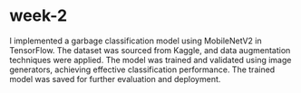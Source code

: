 # week-2
I implemented a garbage classification model using MobileNetV2 in TensorFlow. The dataset was sourced from Kaggle, and data augmentation techniques were applied. The model was trained and validated using image generators, achieving effective classification performance. The trained model was saved for further evaluation and deployment.
